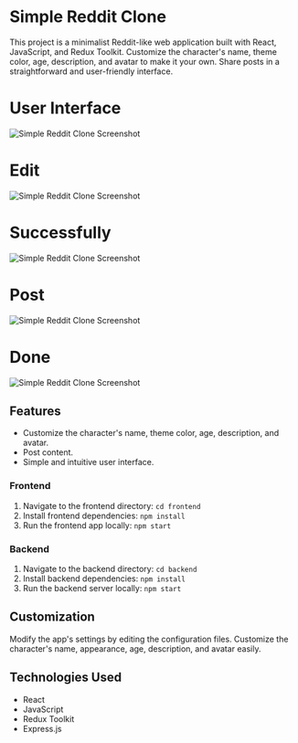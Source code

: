 # Simple Reddit Clone

This project is a minimalist Reddit-like web application built with React, JavaScript, and Redux Toolkit. Customize the character's name, theme color, age, description, and avatar to make it your own. Share posts in a straightforward and user-friendly interface.

# User Interface
![Simple Reddit Clone Screenshot](frontend/src/assets/demo.png)
# Edit
![Simple Reddit Clone Screenshot](frontend/src/assets/demo2.png)
# Successfully
![Simple Reddit Clone Screenshot](frontend/src/assets/demo3.png)
# Post
![Simple Reddit Clone Screenshot](frontend/src/assets/demo4.png)
# Done
![Simple Reddit Clone Screenshot](frontend/src/assets/demo5.png)

## Features

- Customize the character's name, theme color, age, description, and avatar.
- Post content.
- Simple and intuitive user interface.

### Frontend

1. Navigate to the frontend directory: `cd frontend`
2. Install frontend dependencies: `npm install`
3. Run the frontend app locally: `npm start`

### Backend

1. Navigate to the backend directory: `cd backend`
2. Install backend dependencies: `npm install`
3. Run the backend server locally: `npm start`

## Customization

Modify the app's settings by editing the configuration files. Customize the character's name, appearance, age, description, and avatar easily.

## Technologies Used

- React
- JavaScript
- Redux Toolkit
- Express.js
